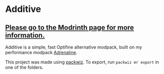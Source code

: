 # Additive
## [Please go to the Modrinth page for more information.](https://modrinth.com/modpack/additive)
Additive is a simple, fast Optifine alternative modpack, built on my performance modpack [Adrenaline](https://github.com/intergrav/Adrenaline).

This project was made using [packwiz](https://github.com/packwiz/packwiz). To export, run `packwiz mr export` in one of the folders.
